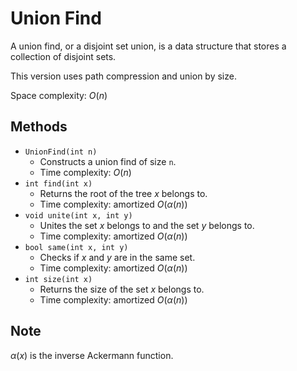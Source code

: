 # Union Find

A union find, or a disjoint set union, is a data structure that stores a collection of disjoint sets.

This version uses path compression and union by size.

Space complexity: $O(n)$

## Methods

- `UnionFind(int n)`
    - Constructs a union find of size `n`.
    - Time complexity: $O(n)$
- `int find(int x)`
    - Returns the root of the tree $x$ belongs to.
    - Time complexity: $\mathrm{amortized}\ O(\alpha(n))$
- `void unite(int x, int y)`
    - Unites the set $x$ belongs to and the set $y$ belongs to.
    - Time complexity: $\mathrm{amortized}\ O(\alpha(n))$
- `bool same(int x, int y)`
    - Checks if $x$ and $y$ are in the same set.
    - Time complexity: $\mathrm{amortized}\ O(\alpha(n))$
- `int size(int x)`
    - Returns the size of the set $x$ belongs to.
    - Time complexity: $\mathrm{amortized}\ O(\alpha(n))$

## Note

$\alpha(x)$ is the inverse Ackermann function.